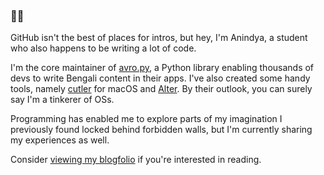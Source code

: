 ### 🔨👀

GitHub isn't the best of places for intros, but hey, I'm Anindya, a student who also happens to be writing a lot of code.

I'm the core maintainer of [avro.py](https://github.com/hitblast/avro.py), a Python library enabling thousands of devs to write Bengali content in their apps. I've also created some handy tools, namely [cutler](https://cutlercli.github.io) for macOS and [Alter](https://hitblast.github.io/Alter). By their outlook, you can surely say I'm a tinkerer of OSs.

Programming has enabled me to explore parts of my imagination I previously found locked behind forbidden walls, but I'm currently sharing my experiences as well.

Consider [viewing my blogfolio](https://hitblast.github.io) if you're interested in reading.

